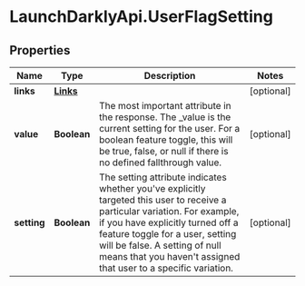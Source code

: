 # LaunchDarklyApi.UserFlagSetting

## Properties
Name | Type | Description | Notes
------------ | ------------- | ------------- | -------------
**links** | [**Links**](Links.md) |  | [optional] 
**value** | **Boolean** | The most important attribute in the response. The _value is the current setting for the user. For a boolean feature toggle, this will be true, false, or null if there is no defined fallthrough value. | [optional] 
**setting** | **Boolean** | The setting attribute indicates whether you&#39;ve explicitly targeted this user to receive a particular variation. For example, if you have explicitly turned off a feature toggle for a user, setting will be false. A setting of null means that you haven&#39;t assigned that user to a specific variation. | [optional] 


